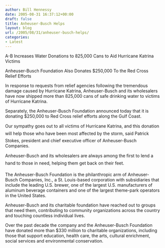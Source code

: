 ```yaml
---
author: Bill Hennessy
date: 2005-08-31 16:37:12+00:00
draft: false
title: Anheuser-Busch Helps
layout: blog
url: /2005/08/31/anheuser-busch-helps/
categories:
- Latest
---
```


A-B Increases Water Donations to 825,000 Cans to Aid Hurricane Katrina Victims


Anheuser-Busch Foundation Also Donates $250,000
To the Red Cross Relief Efforts

In response to requests from relief agencies following the tremendous damage caused by Hurricane Katrina, Anheuser-Busch and its wholesalers have now shipped more than 825,000 cans of safe drinking water to victims of Hurricane Katrina.

Separately, the Anheuser-Busch Foundation announced today that it is donating $250,000 to Red Cross relief efforts along the Gulf Coast.

Our sympathy goes out to all victims of Hurricane Katrina, and this donation will help those who have been most affected by the storm, said Patrick Stokes, president and chief executive officer of Anheuser-Busch Companies.

Anheuser-Busch and its wholesalers are always among the first to lend a hand to those in need, helping them get back on their feet.

The Anheuser-Busch Foundation is the philanthropic arm of Anheuser-Busch Companies, Inc., a St. Louis-based corporation with subsidiaries that include the leading U.S. brewer, one of the largest U.S. manufacturers of aluminum beverage containers and one of the largest theme-park operators in the United States.

Anheuser-Busch and its charitable foundation have reached out to groups that need them, contributing to community organizations across the country and touching countless individual lives.

Over the past decade the company and the Anheuser-Busch Foundation have donated more than $330 million to charitable organizations, including those that support education, health care, the arts, cultural enrichment, social services and environmental conservation.



